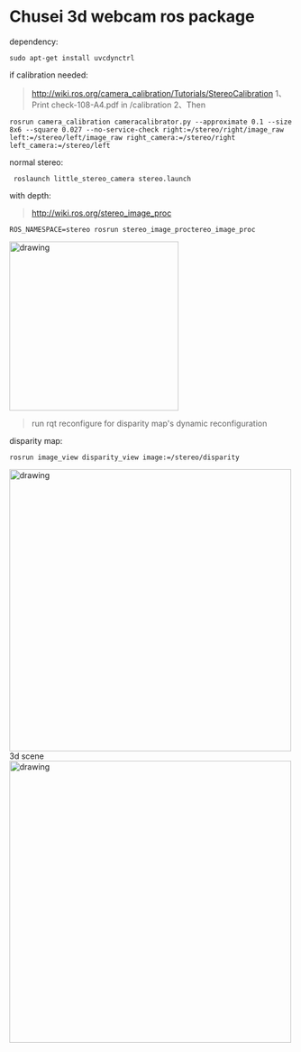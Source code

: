 # Chusei 3d webcam ros package


dependency:
```
sudo apt-get install uvcdynctrl
```
if calibration needed:
> http://wiki.ros.org/camera_calibration/Tutorials/StereoCalibration
	1、Print check-108-A4.pdf in /calibration
	2、Then
```
rosrun camera_calibration cameracalibrator.py --approximate 0.1 --size 8x6 --square 0.027 --no-service-check right:=/stereo/right/image_raw left:=/stereo/left/image_raw right_camera:=/stereo/right left_camera:=/stereo/left
```
normal stereo:
```
 roslaunch little_stereo_camera stereo.launch
```
with depth:
> http://wiki.ros.org/stereo_image_proc
```
ROS_NAMESPACE=stereo rosrun stereo_image_proctereo_image_proc
```
<img src="pics_for_readme/coke.png" alt="drawing" width="300"/>

>run rqt reconfigure for disparity map's dynamic reconfiguration

disparity map:
```
rosrun image_view disparity_view image:=/stereo/disparity
```
<img src="pics_for_readme/disparity.png" alt="drawing" width="500"/>
3d scene
<img src="pics_for_readme/stereo_long_distance.gif" alt="drawing" width="500"/>
